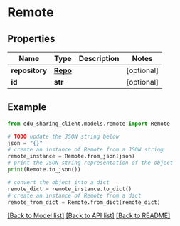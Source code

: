 # Remote


## Properties

Name | Type | Description | Notes
------------ | ------------- | ------------- | -------------
**repository** | [**Repo**](Repo.md) |  | [optional] 
**id** | **str** |  | [optional] 

## Example

```python
from edu_sharing_client.models.remote import Remote

# TODO update the JSON string below
json = "{}"
# create an instance of Remote from a JSON string
remote_instance = Remote.from_json(json)
# print the JSON string representation of the object
print(Remote.to_json())

# convert the object into a dict
remote_dict = remote_instance.to_dict()
# create an instance of Remote from a dict
remote_from_dict = Remote.from_dict(remote_dict)
```
[[Back to Model list]](../README.md#documentation-for-models) [[Back to API list]](../README.md#documentation-for-api-endpoints) [[Back to README]](../README.md)


